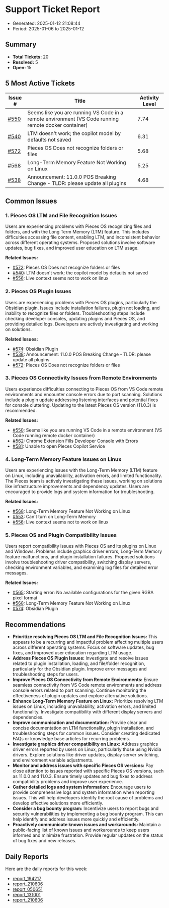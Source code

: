 # Support Ticket Report
- Generated: 2025-01-12 21:08:44
- Period: 2025-01-06 to 2025-01-12

## Summary
- **Total Tickets:** 20
- **Resolved:** 5
- **Open:** 15

## 5 Most Active Tickets
| Issue # | Title | Activity Level |
|---------|-------|----------------|
| [#550](https://github.com/pieces-app/support/issues/550) | Seems like you are running VS Code in a remote environment (VS Code running remote docker container) | 7.74 |
| [#540](https://github.com/pieces-app/support/issues/540) | LTM doesn't work; the copilot model by defaults not saved | 6.31 |
| [#572](https://github.com/pieces-app/support/issues/572) | Pieces OS Does not recognize folders or files | 5.68 |
| [#568](https://github.com/pieces-app/support/issues/568) | Long-Term Memory Feature Not Working on Linux | 5.25 |
| [#538](https://github.com/pieces-app/support/issues/538) | Announcement: 11.0.0 POS Breaking Change - TLDR: please update all plugins | 4.68 |

## Common Issues
### 1. Pieces OS LTM and File Recognition Issues
Users are experiencing problems with Pieces OS recognizing files and folders, and with the Long Term Memory (LTM) feature. This includes difficulties accessing file content, enabling LTM, and inconsistent behavior across different operating systems. Proposed solutions involve software updates, bug fixes, and improved user education on LTM usage.

**Related Issues:**
- [#572](https://github.com/pieces-app/support/issues/572): Pieces OS Does not recognize folders or files
- [#540](https://github.com/pieces-app/support/issues/540): LTM doesn't work; the copilot model by defaults not saved
- [#556](https://github.com/pieces-app/support/issues/556): Live context seems not to work on linux

### 2. Pieces OS Plugin Issues
Users are experiencing problems with Pieces OS plugins, particularly the Obsidian plugin. Issues include installation failures, plugin not loading, and inability to recognize files or folders. Troubleshooting steps include checking developer consoles, updating plugins and Pieces OS, and providing detailed logs. Developers are actively investigating and working on solutions.

**Related Issues:**
- [#574](https://github.com/pieces-app/support/issues/574): Obsidian Plugin
- [#538](https://github.com/pieces-app/support/issues/538): Announcement: 11.0.0 POS Breaking Change - TLDR: please update all plugins
- [#572](https://github.com/pieces-app/support/issues/572): Pieces OS Does not recognize folders or files

### 3. Pieces OS Connectivity Issues from Remote Environments
Users experience difficulties connecting to Pieces OS from VS Code remote environments and encounter console errors due to port scanning. Solutions include a plugin update addressing listening interfaces and potential fixes for console cluttering. Updating to the latest Pieces OS version (11.0.3) is recommended.

**Related Issues:**
- [#550](https://github.com/pieces-app/support/issues/550): Seems like you are running VS Code in a remote environment (VS Code running remote docker container)
- [#562](https://github.com/pieces-app/support/issues/562): Chrome Extension Fills Developer Console with Errors
- [#581](https://github.com/pieces-app/support/issues/581): Unable to open Pieces Copilot Service

### 4. Long-Term Memory Feature Issues on Linux
Users are experiencing issues with the Long-Term Memory (LTM) feature on Linux, including unavailability, activation errors, and limited functionality. The Pieces team is actively investigating these issues, working on solutions like infrastructure improvements and dependency updates. Users are encouraged to provide logs and system information for troubleshooting.

**Related Issues:**
- [#568](https://github.com/pieces-app/support/issues/568): Long-Term Memory Feature Not Working on Linux
- [#553](https://github.com/pieces-app/support/issues/553): Can't turn on Long-Term Memory
- [#556](https://github.com/pieces-app/support/issues/556): Live context seems not to work on linux

### 5. Pieces OS and Plugin Compatibility Issues
Users report compatibility issues with Pieces OS and its plugins on Linux and Windows. Problems include graphics driver errors, Long-Term Memory feature malfunctions, and plugin installation failures. Proposed solutions involve troubleshooting driver compatibility, switching display servers, checking environment variables, and examining log files for detailed error messages.

**Related Issues:**
- [#565](https://github.com/pieces-app/support/issues/565): Starting error: No available configurations for the given RGBA pixel format
- [#568](https://github.com/pieces-app/support/issues/568): Long-Term Memory Feature Not Working on Linux
- [#574](https://github.com/pieces-app/support/issues/574): Obsidian Plugin


## Recommendations
- **Prioritize resolving Pieces OS LTM and File Recognition Issues:** This appears to be a recurring and impactful problem affecting multiple users across different operating systems. Focus on software updates, bug fixes, and improved user education regarding LTM usage.
- **Address Pieces OS Plugin Issues:** Investigate and resolve issues related to plugin installation, loading, and file/folder recognition, particularly for the Obsidian plugin. Improve error messages and troubleshooting steps for users.
- **Improve Pieces OS Connectivity from Remote Environments:** Ensure seamless connectivity from VS Code remote environments and address console errors related to port scanning. Continue monitoring the effectiveness of plugin updates and explore alternative solutions.
- **Enhance Long-Term Memory Feature on Linux:**  Prioritize resolving LTM issues on Linux, including unavailability, activation errors, and limited functionality. Investigate compatibility with different display servers and dependencies.
- **Improve communication and documentation:** Provide clear and concise documentation on LTM functionality, plugin installation, and troubleshooting steps for common issues. Consider creating dedicated FAQs or knowledge base articles for recurring problems.
- **Investigate graphics driver compatibility on Linux:** Address graphics driver errors reported by users on Linux, particularly those using Nvidia drivers. Explore solutions like driver updates, display server switching, and environment variable adjustments.
- **Monitor and address issues with specific Pieces OS versions:** Pay close attention to issues reported with specific Pieces OS versions, such as 11.0.0 and 11.0.3. Ensure timely updates and bug fixes to address compatibility problems and improve user experience.
- **Gather detailed logs and system information:** Encourage users to provide comprehensive logs and system information when reporting issues. This will help developers identify the root cause of problems and develop effective solutions more efficiently.
- **Consider a bug bounty program:** Incentivize users to report bugs and security vulnerabilities by implementing a bug bounty program. This can help identify and address issues more quickly and efficiently.
- **Proactively communicate known issues and workarounds:** Maintain a public-facing list of known issues and workarounds to keep users informed and minimize frustration. Provide regular updates on the status of bug fixes and new releases.

## Daily Reports
Here are the daily reports for this week:

- [report_194217](daily/2025-01-09/report_194217.md)
- [report_210606](daily/2025-01-09/report_210606.md)
- [report_050651](daily/2025-01-10/report_050651.md)
- [report_131001](daily/2025-01-10/report_131001.md)
- [report_210606](daily/2025-01-10/report_210606.md)
